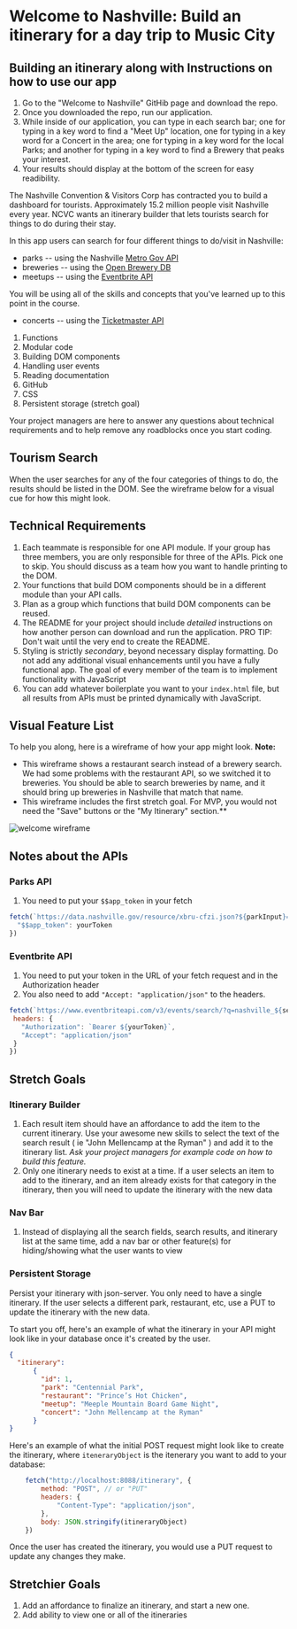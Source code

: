 # Welcome to Nashville: Build an itinerary for a day trip to Music City

## Building an itinerary along with Instructions on how to use our app
1. Go to the "Welcome to Nashville" GitHib page and download the repo.
2. Once you downloaded the repo, run our application.
3. While inside of our application, you can type in each search bar; one for typing in a key word to find a "Meet Up" location, one for typing in a key word for a Concert in the area; one for typing in a key word for the local Parks;
and another for typing in a key word to find a Brewery that peaks your interest.
4. Your results should display at the bottom of the screen for easy readibility.

The Nashville Convention & Visitors Corp has contracted you to build a dashboard for tourists. Approximately 15.2 million people visit Nashville every year. NCVC wants an itinerary builder that lets tourists search for things to do during their stay.

In this app users can search for four different things to do/visit in Nashville:
* parks -- using the Nashville [Metro Gov API](https://dev.socrata.com/foundry/data.nashville.gov/xbru-cfzi)
* breweries -- using the [Open Brewery DB](https://www.openbrewerydb.org/)
* meetups -- using the [Eventbrite API](https://www.eventbrite.com/developer/v3/)

You will be using all of the skills and concepts that you've learned up to this point in the course.
* concerts -- using the [Ticketmaster API](https://developer.ticketmaster.com/products-and-docs/apis/getting-started/)

1. Functions
1. Modular code
1. Building DOM components
1. Handling user events
1. Reading documentation 
1. GitHub
1. CSS
1. Persistent storage (stretch goal)

Your project managers are here to answer any questions about technical requirements and to help remove any roadblocks once you start coding.

## Tourism Search

When the user searches for any of the four categories of things to do, the results should be listed in the DOM. See the wireframe below for a visual cue for how this might look.

## Technical Requirements
1. Each teammate is responsible for one API module. If your group has three members, you are only responsible for three of the APIs. Pick one to skip. You should discuss as a team how you want to handle printing to the DOM.
1. Your functions that build DOM components should be in a different module than your API calls.
1. Plan as a group which functions that build DOM components can be reused.
1. The README for your project should include *detailed* instructions on how another person can download and run the application. PRO TIP: Don't wait until the very end to create the README.
1. Styling is strictly _secondary_, beyond necessary display formatting. Do not add any additional visual enhancements until you have a fully functional app. The goal of every member of the team is to implement functionality with JavaScript
1. You can add whatever boilerplate you want to your `index.html` file, but all results from APIs must be printed dynamically with JavaScript.

## Visual Feature List

To help you along, here is a wireframe of how your app might look. 
**Note:**
- This wireframe shows a restaurant search instead of a brewery search. We had some problems with the restaurant API, so we switched it to breweries. You should be able to search breweries by name, and it should bring up breweries in Nashville that match that name.
- This wireframe includes the first stretch goal. For MVP, you would not need the "Save" buttons or the "My Itinerary" section.**

![welcome wireframe](https://github.com/nashville-software-school/welcome-to-nashville/blob/master/welcome_nash_wireframe2.png?raw=true)

## Notes about the APIs

### Parks API
1. You need to put your `$$app_token` in your fetch
```js
fetch(`https://data.nashville.gov/resource/xbru-cfzi.json?${parkInput}=Yes$$app_token`, {
  "$$app_token": yourToken
})

```

### Eventbrite API
1. You need to put your token in the URL of your fetch request and in the Authorization header
1. You also need to add `"Accept: "application/json"` to the headers.
 ```js
fetch(`https://www.eventbriteapi.com/v3/events/search/?q=nashville_${searchField}&token=${yourToken}`, {
  headers: {
    "Authorization": `Bearer ${yourToken}`,
    "Accept": "application/json"
  }
})

```

## Stretch Goals

### Itinerary Builder
1. Each result item should have an affordance to add the item to the current itinerary. Use your awesome new skills to select the text of the search result ( ie "John Mellencamp at the Ryman" ) and add it to the itinerary list. _Ask your project managers for example code on how to build this feature._
1. Only one itinerary needs to exist at a time. If a user selects an item to add to the itinerary, and an item already exists for that category in the itinerary, then you will need to update the itinerary with the new data

### Nav Bar
1. Instead of displaying all the search fields, search results, and itinerary list at the same time, add a nav bar or other feature(s) for hiding/showing what the user wants to view

### Persistent Storage
Persist your itinerary with json-server. You only need to have a single itinerary. If the user selects a different park, restaurant, etc, use a PUT to update the itinerary with the new data.

To start you off, here's an example of what the itinerary in your API might look like in your database once it's created by the user.

```json
{
  "itinerary":
      {
        "id": 1,
        "park": "Centennial Park",
        "restaurant": "Prince’s Hot Chicken",
        "meetup": "Meeple Mountain Board Game Night",
        "concert": "John Mellencamp at the Ryman"
      }
}
```

Here's an example of what the initial POST request might look like to create the itinerary, where `iteneraryObject` is the itenerary you want to add to your database:
```js
    fetch("http://localhost:8088/itinerary", {
        method: "POST", // or "PUT"
        headers: {
            "Content-Type": "application/json",
        },
        body: JSON.stringify(itineraryObject)
    })
```
Once the user has created the itinerary, you would use a PUT request to update any changes they make.


## Stretchier Goals
1. Add an affordance to finalize an itinerary, and start a new one.
1. Add ability to view one or all of the itineraries


